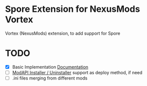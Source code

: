 # Spore Extension for NexusMods Vortex
Vortex (NexusMods) extension, to add support for Spore
# TODO
- [x] Basic Implementation [Documentation](https://wiki.nexusmods.com/index.php/Creating_a_game_extension_for_Vortex)
- [ ] [ModAPI Installer / Uninstaller](https://davoonline.com/sporemodder/rob55rod/ModAPI/Public/) support as deploy method, if need
- [ ] .ini files merging from different mods
